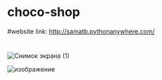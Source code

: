 # choco-shop
#website link:
http://samatb.pythonanywhere.com/
#

![Снимок экрана (1)](https://user-images.githubusercontent.com/72734736/172372727-bf63089e-cf88-454d-b60f-1211a43a4286.png)

![изображение](https://user-images.githubusercontent.com/72734736/171915159-ac0eb66c-b3ea-4d61-ab12-804270add520.png)
